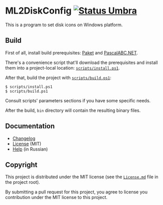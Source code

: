 ML2DiskConfig [![Status Umbra][status-umbra]][andivionian-status-classifier]
=============

This is a program to set disk icons on Windows platform.

Build
-----

First of all, install build prerequisites: [Paket][paket] and
[PascalABC.NET][pascalabc-net].

There's a convenience script that'll download the prerequisites and install them
into a project-local location: [`scripts/install.ps1`][install-script].

After that, build the project with [`scripts/build.ps1`][build-script]:

```console
$ scripts/install.ps1
$ scripts/build.ps1
```

Consult scripts' parameters sections if you have some specific needs.

After the build, `bin` directory will contain the resulting binary files.

Documentation
-------------

- [Changelog][docs.changelog]
- [License][docs.license] (MIT)
- [Help][docs.help] (in Russian)

Copyright
---------

This project is distributed under the MIT license (see the [`License.md`][docs.license] file in the project root).

By submitting a pull request for this project, you agree to license you
contribution under the MIT license to this project.

[andivionian-status-classifier]: https://github.com/ForNeVeR/andivionian-status-classifier
[build-script]: scripts/build.ps1
[docs.changelog]: ./CHANGELOG.md
[docs.license]: ./LICENSE.md
[docs.help]: ./Help/
[install-script]: scripts/install.ps1
[paket]: https://fsprojects.github.io/Paket/
[pascalabc-net]: http://pascalabc.net/
[status-umbra]: https://img.shields.io/badge/status-umbra-red.svg
